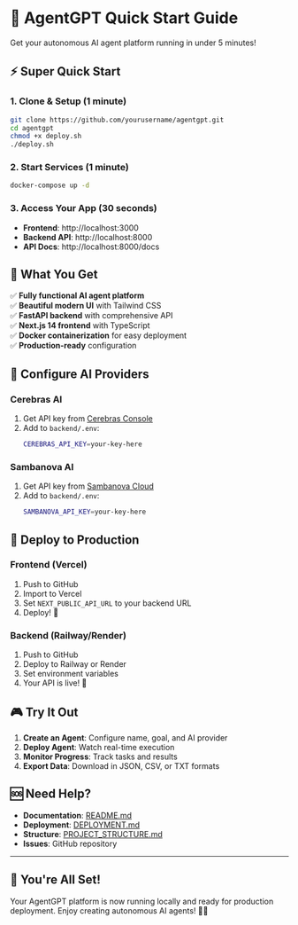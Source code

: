 # 🚀 AgentGPT Quick Start Guide

Get your autonomous AI agent platform running in under 5 minutes!

## ⚡ Super Quick Start

### 1. Clone & Setup (1 minute)
```bash
git clone https://github.com/yourusername/agentgpt.git
cd agentgpt
chmod +x deploy.sh
./deploy.sh
```

### 2. Start Services (1 minute)
```bash
docker-compose up -d
```

### 3. Access Your App (30 seconds)
- **Frontend**: http://localhost:3000
- **Backend API**: http://localhost:8000
- **API Docs**: http://localhost:8000/docs

## 🎯 What You Get

✅ **Fully functional AI agent platform**  
✅ **Beautiful modern UI** with Tailwind CSS  
✅ **FastAPI backend** with comprehensive API  
✅ **Next.js 14 frontend** with TypeScript  
✅ **Docker containerization** for easy deployment  
✅ **Production-ready** configuration  

## 🔑 Configure AI Providers

### Cerebras AI
1. Get API key from [Cerebras Console](https://console.cerebras.ai)
2. Add to `backend/.env`:
   ```bash
   CEREBRAS_API_KEY=your-key-here
   ```

### Sambanova AI
1. Get API key from [Sambanova Cloud](https://cloud.sambanova.ai)
2. Add to `backend/.env`:
   ```bash
   SAMBANOVA_API_KEY=your-key-here
   ```

## 🚀 Deploy to Production

### Frontend (Vercel)
1. Push to GitHub
2. Import to Vercel
3. Set `NEXT_PUBLIC_API_URL` to your backend URL
4. Deploy! 🎉

### Backend (Railway/Render)
1. Push to GitHub
2. Deploy to Railway or Render
3. Set environment variables
4. Your API is live! 🚀

## 🎮 Try It Out

1. **Create an Agent**: Configure name, goal, and AI provider
2. **Deploy Agent**: Watch real-time execution
3. **Monitor Progress**: Track tasks and results
4. **Export Data**: Download in JSON, CSV, or TXT formats

## 🆘 Need Help?

- **Documentation**: [README.md](README.md)
- **Deployment**: [DEPLOYMENT.md](DEPLOYMENT.md)
- **Structure**: [PROJECT_STRUCTURE.md](PROJECT_STRUCTURE.md)
- **Issues**: GitHub repository

---

## 🎯 **You're All Set!**

Your AgentGPT platform is now running locally and ready for production deployment. Enjoy creating autonomous AI agents! 🤖✨
